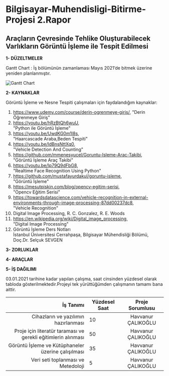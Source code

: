 # Bilgisayar-Muhendisligi-Bitirme-Projesi 2.Rapor
## Araçların Çevresinde Tehlike Oluşturabilecek Varlıkların Görüntü İşleme ile Tespit Edilmesi


**1- DÜZELTMELER**  

Gantt Chart : İş bölümünün zamanlaması Mayıs 2021’de bitmek üzerine yeniden planlanmıştır.

![Gantt Chart](https://user-images.githubusercontent.com/56633000/103461113-d9a06780-4d2c-11eb-9fb5-d78ce84d941e.PNG)  


**2- KAYNAKLAR**  

Görüntü İşleme ve Nesne Tespiti çalışmaları için faydalandığım kaynaklar:

1. https://www.udemy.com/course/derin-ogrenmeye-giris/,
   "Derin Öğrenmeye Giriş"
2. https://youtu.be/hRzBtQh6wuU,  
   "Python ile Görüntü İşleme"
3. https://youtu.be/UwdKG0m1I8s,  
   "Haarcascade Araba,Beden Tespiti"
4. https://youtu.be/IdBnsNttXq0,  
   "Vehicle Detection And Counting"
5. https://github.com/mmenesyucel/Goruntu-Isleme-Arac-Takibi,  
   "Görüntü İşleme Araç Takibi"
6. https://youtu.be/Ip79Q9dFbG8,  
   "Realtime Face Recognition Using Python"
7. https://github.com/mustafayurdakul/goruntu-isleme,  
   "Görüntü İşleme"
8. https://mesutpiskin.com/blog/opencv-egitim-serisi,  
   "Opencv Eğitim Serisi"
9. https://towardsdatascience.com/vehicle-recognition-in-external-environments-through-image-processing-87dd00237dc8,  
   "Vehicle Recognition"
10. Digital Image Processing, R. C. Gonzalez, R. E. Woods
11. https://en.wikipedia.org/wiki/Digital_image_processing,  
    "Digital Image Processing"
12. Görüntü İşleme Ders Notları  
    İstanbul Üniversitesi Cerrahpaşa, Bilgisayar Mühendisliği Bölümü, Doç.Dr. Selçuk SEVGEN



**3- ZORLUKLAR**  



**4- ARAÇLAR**  


**5- İŞ DAĞILIMI** 

03.01.2021 tarihine kadar yapılan çalışma, saat cinsinden yüzdesel olarak tabloda gösterilmektedir.Projeyi tek yürüttüğümden çalışmanın tamamı bana aittir.

                      
| İş Tanımı | Yüzdesel Saat | Proje Sorumlusu                      |                   
|--------:|----------------------------|:--------------------:|
| Cihazların ve yazılımın hazırlanması        |       10                     |           Havvanur ÇALIKOĞLU           |                 
| Proje için literatür taraması ve gerekli eğitimlerin alınması        |      50                      |      Havvanur ÇALIKOĞLU                  | 
| Görüntü İşleme ve Kütüphaneler üzerine çalışılması        |         35                   |           Havvanur ÇALIKOĞLU             |                   
| Veri seti toplanması ve Metedoloji        |                  5          |  Havvanur ÇALIKOĞLU  | 
                



